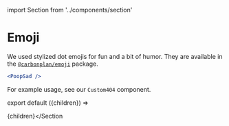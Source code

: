 import Section from '../components/section'

# Emoji

We used stylized dot emojis for fun and a bit of humor. They are available in the [`@carbonplan/emoji`](https://github.com/carbonplan/emoji) package.

```jsx live
<PoopSad />
```

For example usage, see our `Custom404` component.

export default ({children}) => <Section name='emoji'>{children}</Section

>
